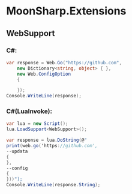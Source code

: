 # MoonSharp.Extensions

## WebSupport
### C#:
```C#
var response = Web.Go("https://github.com",
    new Dictionary<string, object> { },
    new Web.ConfigOption
    {

    });
Console.WriteLine(response);
```
### C#(LuaInvoke):
```C#
var lua = new Script();
lua.LoadSupport<WebSupport>();

var response = lua.DoString(@"
print(web.go('https://github.com',
--updata
{
},
--config
{
}))");
Console.WriteLine(response.String);
```
